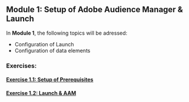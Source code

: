 ## Module 1: Setup of Adobe Audience Manager & Launch

In **Module 1**, the following topics will be adressed:
  
  * Configuration of Launch
  * Configuration of data elements


### Exercises:
#### [Exercise 1.1: Setup of Prerequisites](./prerequisites/README.md)
#### [Exercise 1.2: Launch & AAM](./launch/README.md)

